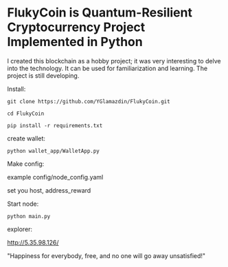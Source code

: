 # FlukyCoin is Quantum-Resilient Cryptocurrency Project Implemented in Python

I created this blockchain as a hobby project; it was very interesting to delve into the technology. It can be used for familiarization and learning. The project is still developing.

Install:
```commandline
git clone https://github.com/YGlamazdin/FlukyCoin.git

cd FlukyCoin

pip install -r requirements.txt
```


create wallet:
```commandline
python wallet_app/WalletApp.py
```

Make config:

example config/node_config.yaml

set you host, address_reward


Start node:
```commandline
python main.py
```


explorer:

http://5.35.98.126/

"Happiness for everybody, free, and no one will go away unsatisfied!"